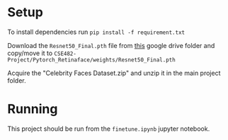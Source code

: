 # Setup

To install dependencies run `pip install -f requirement.txt`

Download the `Resnet50_Final.pth` file from [this](https://drive.google.com/drive/folders/1oZRSG0ZegbVkVwUd8wUIQx8W7yfZ_ki1) google drive folder and copy/move it to `CSE482-Project/Pytorch_Retinaface/weights/Resnet50_Final.pth`

Acquire the "Celebrity Faces Dataset.zip" and unzip it in the main project folder.

# Running

This project should be run from the `finetune.ipynb` jupyter notebook.
